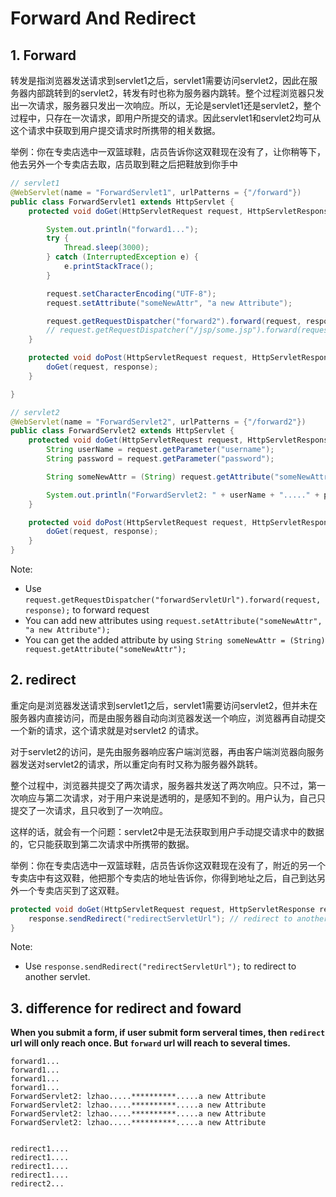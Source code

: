 # Forward And Redirect

## 1. Forward

转发是指浏览器发送请求到servlet1之后，servlet1需要访问servlet2，因此在服务器内部跳转到的servlet2，转发有时也称为服务器内跳转。整个过程浏览器只发出一次请求，服务器只发出一次响应。所以，无论是servlet1还是servlet2，整个过程中，只存在一次请求，即用户所提交的请求。因此servlet1和servlet2均可从这个请求中获取到用户提交请求时所携带的相关数据。

举例：你在专卖店选中一双篮球鞋，店员告诉你这双鞋现在没有了，让你稍等下，他去另外一个专卖店去取，店员取到鞋之后把鞋放到你手中

```java
// servlet1
@WebServlet(name = "ForwardServlet1", urlPatterns = {"/forward"})
public class ForwardServlet1 extends HttpServlet {
    protected void doGet(HttpServletRequest request, HttpServletResponse response) throws ServletException, IOException {

        System.out.println("forward1...");
        try {
            Thread.sleep(3000);
        } catch (InterruptedException e) {
            e.printStackTrace();
        }

        request.setCharacterEncoding("UTF-8");
        request.setAttribute("someNewAttr", "a new Attribute");

        request.getRequestDispatcher("forward2").forward(request, response); // redirect to another servlet url
        // request.getRequestDispatcher("/jsp/some.jsp").forward(request, response); // redirect to another jsp
    }

    protected void doPost(HttpServletRequest request, HttpServletResponse response) throws ServletException, IOException {
        doGet(request, response);
    }

}

// servlet2
@WebServlet(name = "ForwardServlet2", urlPatterns = {"/forward2"})
public class ForwardServlet2 extends HttpServlet {
    protected void doGet(HttpServletRequest request, HttpServletResponse response) throws ServletException, IOException {
        String userName = request.getParameter("username");
        String password = request.getParameter("password");

        String someNewAttr = (String) request.getAttribute("someNewAttr");

        System.out.println("ForwardServlet2: " + userName + "....." + password + "....." + someNewAttr);
    }

    protected void doPost(HttpServletRequest request, HttpServletResponse response) throws ServletException, IOException {
        doGet(request, response);
    }
}
```

Note:

-   Use `request.getRequestDispatcher("forwardServletUrl").forward(request, response);` to forward request
-   You can add new attributes using `request.setAttribute("someNewAttr", "a new Attribute");`
-   You can get the added attribute by using `String someNewAttr = (String) request.getAttribute("someNewAttr");`



## 2. redirect

重定向是浏览器发送请求到servlet1之后，servlet1需要访问servlet2，但并未在服务器内直接访问，而是由服务器自动向浏览器发送一个响应，浏览器再自动提交一个新的请求，这个请求就是对servlet2 的请求。

对于servlet2的访问，是先由服务器响应客户端浏览器，再由客户端浏览器向服务器发送对servlet2的请求，所以重定向有时又称为服务器外跳转。

整个过程中，浏览器共提交了两次请求，服务器共发送了两次响应。只不过，第一次响应与第二次请求，对于用户来说是透明的，是感知不到的。用户认为，自己只提交了一次请求，且只收到了一次响应。

这样的话，就会有一个问题：servlet2中是无法获取到用户手动提交请求中的数据的，它只能获取到第二次请求中所携带的数据。

举例：你在专卖店选中一双篮球鞋，店员告诉你这双鞋现在没有了，附近的另一个专卖店中有这双鞋，他把那个专卖店的地址告诉你，你得到地址之后，自己到达另外一个专卖店买到了这双鞋。

```java
protected void doGet(HttpServletRequest request, HttpServletResponse response) throws ServletException, IOException {
    response.sendRedirect("redirectServletUrl"); // redirect to another servlet
}
```

Note:

-   Use `response.sendRedirect("redirectServletUrl");` to redirect to another servlet.


## 3. difference for redirect and foward

**When you submit a form, if user submit form serveral times, then `redirect` url will only reach once. But `forward` url will reach to several times.**

```console
forward1...
forward1...
forward1...
forward1...
ForwardServlet2: lzhao.....**********.....a new Attribute
ForwardServlet2: lzhao.....**********.....a new Attribute
ForwardServlet2: lzhao.....**********.....a new Attribute
ForwardServlet2: lzhao.....**********.....a new Attribute


redirect1....
redirect1....
redirect1....
redirect1....
redirect2...
```
